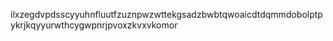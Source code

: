 ilxzegdvpdsscyyuhnfluutfzuznpwzwttekgsadzbwbtqwoaicdtdqmmdobolptpykrjkqyyurwthcygwpnrjpvoxzkvxvkomor